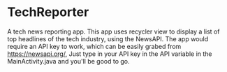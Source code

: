 # TechReporter

A tech news reporting app. This app uses recycler view to display a list of top headlines of the tech industry, using the NewsAPI.
The app would require an API key to work, which can be easily grabed from https://newsapi.org/, Just type in your API key in the API variable in the MainActivity.java and you'll be good to go.

